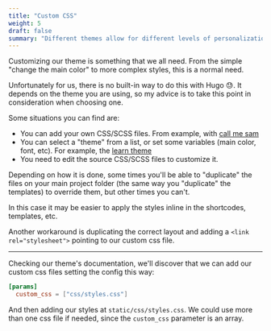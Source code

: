 ```yaml
---
title: "Custom CSS"
weight: 5
draft: false
summary: "Different themes allow for different levels of personalization, but adding our personal touch is something that everybody wants. Don't be shy and dig into your theme to customize it!"
---
```


Customizing our theme is something that we all need. From the simple "change the main color" to more complex styles, this is a normal need.

Unfortunately for us, there is no built-in way to do this with Hugo :sweat:. It depends on the theme you are using, so my advice is to take this point in consideration when choosing one.

Some situations you can find are:

- You can add your own CSS/SCSS files. From example, with [call me sam](https://github.com/victoriadrake/hugo-theme-sam#editing-the-theme)
- You can select a "theme" from a list, or set some variables (main color, font, etc). For example, the [learn theme](https://learn.netlify.com/en/basics/style-customization/#theme-variant)
- You need to edit the source CSS/SCSS files to customize it.

Depending on how it is done, some times you'll be able to "duplicate" the files on your main project folder (the same way you "duplicate" the templates) to override them, but other times you can't.

In this case it may be easier to apply the styles inline in the shortcodes, templates, etc.

Another workaround is duplicating the correct layout and adding a `<link rel="stylesheet">` pointing to our custom css file.

----

Checking our theme's documentation, we'll discover that we can add our custom css files setting the config this way:

```toml
[params]
  custom_css = ["css/styles.css"]
```

And then adding our styles at `static/css/styles.css`. We could use more than one css file if needed, since the `custom_css` parameter is an array.
